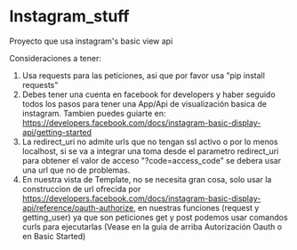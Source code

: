 # Instagram_stuff
Proyecto que usa instagram's basic view api

Consideraciones a tener:
1) Usa requests para las peticiones, asi que por favor usa "pip install requests"
2) Debes tener una cuenta en facebook for developers y haber seguido todos los pasos para tener una App/Api de visualización basica de instagram. Tambien puedes guiarte en: https://developers.facebook.com/docs/instagram-basic-display-api/getting-started
3) La redirect_uri no admite urls que no tengan ssl activo o por lo menos localhost, si se va a integrar una toma desde el parametro redirect_uri para obtener el valor de acceso "?code=access_code" se debera usar una url que no de problemas.
4) En nuestra vista de Template, no se necesita gran cosa, solo usar la construccion de url ofrecida por https://developers.facebook.com/docs/instagram-basic-display-api/reference/oauth-authorize, en nuestras funciones (request y getting_user) ya que son peticiones get y post podemos usar comandos curls para ejecutarlas (Vease en la  guia de arriba Autorización Oauth o en Basic Started)
